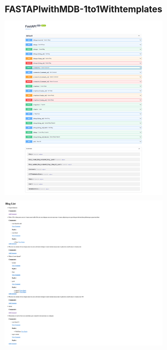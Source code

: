 # FASTAPIwithMDB-1to1Withtemplates
![all text](https://github.com/sobuz80/FASTAPIwithMDB-1to1Withtemplates/blob/main/Screnshort/api.png)

![all text](https://github.com/sobuz80/FASTAPIwithMDB-1to1Withtemplates/blob/main/Screnshort/getfor%20relation.png)
